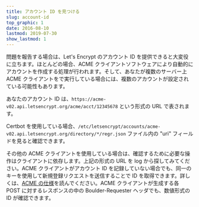 ```yaml
---
title: アカウント ID を見つける
slug: account-id
top_graphic: 1
date: 2016-08-10
lastmod: 2019-07-30
show_lastmod: 1
---
```



問題を報告する場合は、Let's Encrypt のアカウント ID を提供できると大変役に立ちます。ほとんどの場合、ACME クライアントソフトウェアにより自動的にアカウントを作成する処理が行われます。そして、あなたが複数のサーバー上 ACME クライアントをで実行している場合には、複数のアカウントが設定されている可能性もあります。

あなたのアカウント ID は、`https://acme-v02.api.letsencrypt.org/acme/acct/12345678` という形式の URL で表されます。

Certbot を使用している場合、`/etc/letsencrypt/accounts/acme-v02.api.letsencrypt.org/directory/*/regr.json` ファイル内の "uri" フィールドを見ると確認できます。

その他の ACME クライアントを使用している場合は、確認するために必要な操作はクライアントに依存します。上記の形式の URL を log から探してみてください。ACME クライアントがアカウント ID を記録していない場合でも、同一のキーを使用して新規登録リクエストを送信することで ID を取得できます。詳しくは、[ACME の仕様](https://tools.ietf.org/html/rfc8555#section-7.3)を読んでください。ACME クライアントが生成する各 POST に対するレスポンスの中の Boulder-Requester ヘッダでも、数値形式の ID が確認できます。
